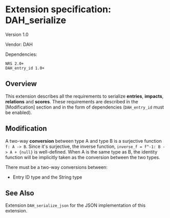 # Extension specification: DAH_serialize

Version 1.0

Vendor: DAH

Dependencies:

```
NRS 2.0+
DAH_entry_id 1.0+
```

## Overview

This extension describes all the requirements to serialize **entries**, **impacts**, **relations** and **scores**. These requirements are described in the [Modification] section and in the form of dependencies (`DAH_entry_id` must be enabled).

## Modification

A two-way **conversion** between type A and type B is a surjective function `f: A -> B`. Since it's surjective, the inverse function, `inverse_f = f^-1: B -> A + {null}` is well-defined. When A is the same type as B, the identity function will be implicitly taken as the conversion between the two types.

There must be a two-way conversions between:

* Entry ID type and the String type

## See Also

Extension `DAH_serialize_json` for the JSON implementation of this extension.
